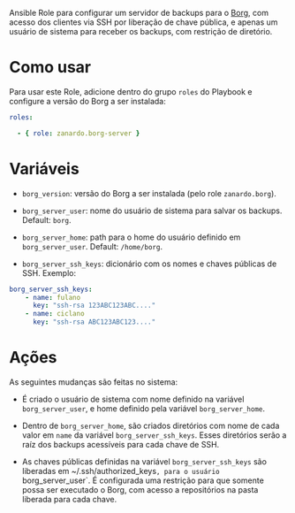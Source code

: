 Ansible Role para configurar um servidor de backups para o
[Borg](http://borgbackup.readthedocs.io/en/stable/), com acesso dos clientes
via SSH por liberação de chave pública, e apenas um usuário de sistema para
receber os backups, com restrição de diretório.

# Como usar

Para usar este Role, adicione dentro do grupo `roles` do Playbook e 
configure a versão do Borg a ser instalada:

```yaml
roles:

  - { role: zanardo.borg-server }
```

# Variáveis

- `borg_version`: versão do Borg a ser instalada (pelo role `zanardo.borg`).

- `borg_server_user`: nome do usuário de sistema para salvar os backups.
  Default: `borg`.

- `borg_server_home`: path para o home do usuário definido em
  `borg_server_user`. Default: `/home/borg`.

- `borg_server_ssh_keys`: dicionário com os nomes e chaves públicas de SSH. Exemplo:

```yaml
borg_server_ssh_keys:
	- name: fulano
	  key: "ssh-rsa 123ABC123ABC...."
	- name: ciclano
	  key: "ssh-rsa ABC123ABC123...."
```


# Ações

As seguintes mudanças são feitas no sistema:

- É criado o usuário de sistema com nome definido na variável `borg_server_user`, e
  home definido pela variável `borg_server_home`.

- Dentro de `borg_server_home`, são criados diretórios com nome de cada valor
  em `name` da variável `borg_server_ssh_keys`. Esses diretórios serão a raíz
  dos backups acessíveis para cada chave de SSH.

- As chaves públicas definidas na variável `borg_server_ssh_keys` são liberadas
  em ~/.ssh/authorized_keys`, para o usuário `borg_server_user`. É configurada
  uma restrição para que somente possa ser executado o Borg, com acesso a
  repositórios na pasta liberada para cada chave.
